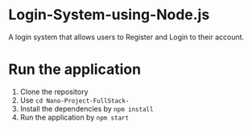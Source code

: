 # Login-System-using-Node.js

A login system that allows users to Register and Login to their account.


# Run the application

1. Clone the repository
2. Use `cd Nano-Project-FullStack-`
3. Install the dependencies by `npm install`
4. Run the application by `npm start`
